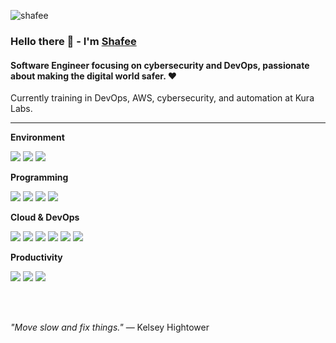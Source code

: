 ![shafee](https://github.com/user-attachments/assets/9ecc31d9-4d28-4a89-b5a1-81b7a9c4532b)


### Hello there 👋 - I'm [Shafee](https://shafee.vercel.app/)

#### Software Engineer focusing on cybersecurity and DevOps, passionate about making the digital world safer. ❤️

Currently training in DevOps, AWS, cybersecurity, and automation at Kura Labs.

---

**Environment**


![](https://img.shields.io/badge/OS-macOS-red?style=flat&logo=Apple)
![](https://img.shields.io/badge/Editor-VSCode-red?style=flat&logo=visual-studio-code&logoColor=007ACC)
![](https://img.shields.io/badge/Vim-Motions-red?style=flat&logo=Vim)


**Programming**

![](https://img.shields.io/badge/Python-red?style=flat&logo=python)
![](https://img.shields.io/badge/JavaScript-red?style=flat&logo=javascript)
![](https://img.shields.io/badge/Go-red?style=flat&logo=go)
![](https://img.shields.io/badge/Bash-red?style=flat&logo=gnu-bash)

**Cloud & DevOps**

![](https://img.shields.io/badge/AWS-red?style=flat&logo=amazon)
![](https://img.shields.io/badge/Docker-red?style=flat&logo=docker)
![](https://img.shields.io/badge/Jenkins-red?style=flat&logo=jenkins&logoColor=white)
![](https://img.shields.io/badge/Terraform-red?style=flat&logo=terraform)
![](https://img.shields.io/badge/Prometheus-red?style=flat&logo=prometheus&logoColor=8B0000)
![](https://img.shields.io/badge/Grafana-red?style=flat&logo=grafana&logoColor=white)


**Productivity**

![](https://img.shields.io/badge/Notion-red?style=flat&logo=notion&logoColor=black)
![](https://img.shields.io/badge/Slack-red?style=flat&logo=slack&logoColor=611f69)
![](https://img.shields.io/badge/Discord-red?style=flat&logo=discord&logoColor=7289DA)


<br />
<br />


_"Move slow and fix things."_ ― Kelsey Hightower
